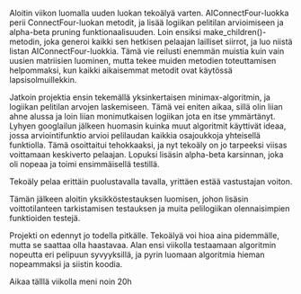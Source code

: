 Aloitin viikon luomalla uuden luokan tekoälyä varten. AIConnectFour-luokka perii ConnectFour-luokan metodit, ja lisää logiikan pelitilan arvioimiseen ja alpha-beta pruning funktionaalisuuden. Loin ensiksi make_children()-metodin, joka generoi kaikki sen hetkisen pelaajan lailliset siirrot, ja luo niistä listan AIConnectFour-luokkia. Tämä vie reilusti enemmän muistia kuin vain uusien matriisien luominen, mutta tekee muiden metodien toteuttamisen helpommaksi, kun kaikki aikaisemmat metodit ovat käytössä lapsisolmuillekkin.

Jatkoin projektia ensin tekemällä yksinkertaisen minimax-algoritmin, ja logiikan pelitilan arvojen laskemiseen. Tämä vei eniten aikaa, sillä olin liian ahne alussa ja loin liian monimutkaisen logiikan jota en itse ymmärtänyt. Lyhyen googlailun jälkeen huomasin kuinka muut algoritmit käyttivät ideaa, jossa arviointifunktio arvioi pelilaudan kaikkia osajoukkoja yhteisellä funktiolla. Tämä osoittaitui tehokkaaksi, ja nyt tekoäly on jo tarpeeksi viisas voittamaan keskiverto pelaajan. Lopuksi lisäsin alpha-beta karsinnan, joka oli nopeaa ja toimi ensimmäisellä testillä. 

Tekoäly pelaa erittäin puolustavalla tavalla, yrittäen estää vastustajan voiton. 

Tämän jälkeen aloitin yksikköstestauksen luomisen, johon lisäsin voittotilanteen tarkistamisen testauksen ja muita pelilogiikan olennaisimpien funktioiden testejä. 

Projekti on edennyt jo todella pitkälle. Tekoälyä voi hioa aina pidemmälle, mutta se saattaa olla haastavaa. Alan ensi viikolla testaamaan algoritmin nopeutta eri pelipuun syvyyksillä, ja pyrin luomaan algoritmia hieman nopeammaksi ja siistin koodia.

Aikaa tälllä viikolla meni noin 20h